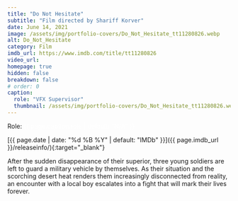 ```yaml
---
title: "Do Not Hesitate"
subtitle: "Film directed by Shariff Korver"
date: June 14, 2021
image: /assets/img/portfolio-covers/Do_Not_Hesitate_tt11280826.webp
alt: Do_Not_Hesitate
category: Film
imdb_url: https://www.imdb.com/title/tt11280826
video_url: 
homepage: true
hidden: false
breakdown: false
# order: 0
caption:
  role: "VFX Supervisor"
  thumbnail: /assets/img/portfolio-covers/Do_Not_Hesitate_tt11280826.webp
---
```

Role: <span style="color:white">{{ page.caption.role | default: "N/A" }}</span>

[{{ page.date | date: "%d %B %Y" | default: "IMDb" }}]({{ page.imdb_url }}/releaseinfo/){:target="_blank"}

After the sudden disappearance of their superior, three young soldiers are left to guard a military vehicle by themselves. As their situation and the scorching desert heat renders them increasingly disconnected from reality, an encounter with a local boy escalates into a fight that will mark their lives forever.
